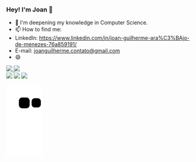 ### Hey! I'm Joan 👋

- 🔭 I'm deepening my knowledge in Computer Science.
- 📫 How to find me: 
- LinkedIn: https://www.linkedin.com/in/joan-guilherme-ara%C3%BAjo-de-menezes-76a859191/
- E-mail: joanguilherme.contato@gmail.com
- 😄

<div>
  <a href="https://github.com/JayJjee">
  <img height="180em" src="https://github-readme-stats.vercel.app/api?username=JayJjee&show_icons=true&theme=dracula&include_all_commits=true&count_private=true"/>
  <img height="180em" src="https://github-readme-stats.vercel.app/api/top-langs/?username=JayJjee&layout=compact&langs_count=7&theme=dracula"/>
</div>
  
 <div> 
  <a href="https://www.instagram.com/joanvanilla/?hl=pt-br" target="_blank"><img src="https://img.shields.io/badge/-Instagram-%23E4405F?style=for-the-badge&logo=instagram&logoColor=white" target="_blank"></a>
 	<a href="https://www.twitch.tv/joanzimme" target="_blank"><img src="https://img.shields.io/badge/Twitch-9146FF?style=for-the-badge&logo=twitch&logoColor=white" target="_blank"></a>
  <a href="https://www.linkedin.com/in/joan-guilherme-ara%C3%BAjo-de-menezes-76a859191/" target="_blank"><img src="https://img.shields.io/badge/-LinkedIn-%230077B5?style=for-the-badge&logo=linkedin&logoColor=white" target="_blank"></a> 
 
  ![Snake animation](https://github.com/JayJjee/JayJjee/blob/output/github-contribution-grid-snake.svg) 
</div>
